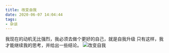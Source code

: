 ```yaml
---
title: 改变自我
date: 2020-06-07 14:04:44
tags:
- 杂谈
---
```

我现在的动机无比强烈，我必须去做个更好的自己，就是自我升级
只有这样，我才能继续我的思考，并给出一些结论。
![改变自我](1.jpg)

